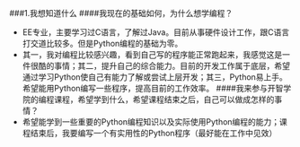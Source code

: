 ###1.我想知道什么
####我现在的基础如何，为什么想学编程？
  * EE专业，主要学习过C语言，了解过Java。目前从事硬件设计工作，跟C语言打交道比较多。但是Python编程的基础为零。
  * 其一，我对编程比较感兴趣，看到自己写的程序能正常跑起来，我感觉这是一件很酷的事情；其二，提升自己的综合能力。目前的开发工作属于底层，希望通过学习Python使自己有能力了解或尝试上层开发；其三，Python易上手。希望能用Python编写一些程序，提高目前的工作效率。
####我来参与开智学院的编程课程，希望学到什么，希望课程结束之后，自己可以做成怎样的事情？
  * 希望能学到一些重要的Python编程知识以及实际使用Python编程的能力；课程结束后，我要编写一个有实用性的Python程序（最好能在工作中见效）

